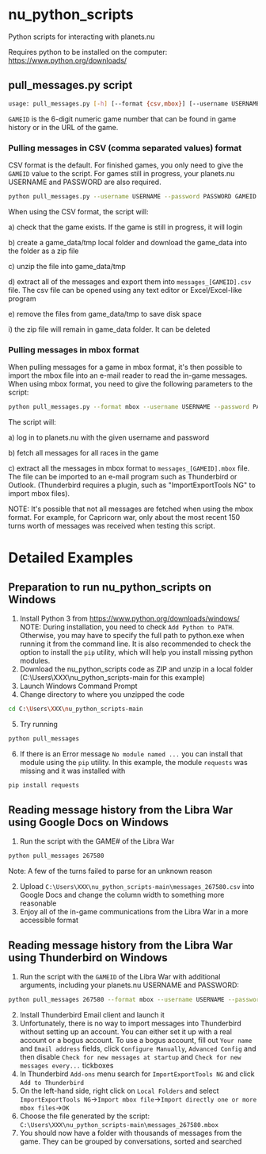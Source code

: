 # nu_python_scripts
Python scripts for interacting with planets.nu

Requires python to be installed on the computer: https://www.python.org/downloads/

## pull_messages.py script

```bash
usage: pull_messages.py [-h] [--format {csv,mbox}] [--username USERNAME] [--password PASSWORD] GAMEID
```

`GAMEID` is the 6-digit numeric game number that can be found in game history or in the URL of the game.

### Pulling messages in CSV (comma separated values) format

CSV format is the default.  For finished games, you only need to give the `GAMEID` value to the script.  For games still in progress, your planets.nu USERNAME and PASSWORD are also required.

```bash
python pull_messages.py --username USERNAME --password PASSWORD GAMEID
```
When using the CSV format, the script will:

a) check that the game exists.  If the game is still in progress, it will login 

b) create a game_data/tmp local folder and download the game_data into the folder as a zip file

c) unzip the file into game_data/tmp

d) extract all of the messages and export them into `messages_[GAMEID].csv` file.  The csv file can be opened using any text editor or Excel/Excel-like program

e) remove the files from game_data/tmp to save disk space

i) the zip file will remain in game_data folder.  It can be deleted

### Pulling messages in mbox format

When pulling messages for a game in mbox format, it's then possible to import the mbox file into an e-mail reader to read the in-game messages. When using mbox format, you need to give the following parameters to the script:

```bash
python pull_messages.py --format mbox --username USERNAME --password PASSWORD GAMEID
```

The script will:

a) log in to planets.nu with the given username and password

b) fetch all messages for all races in the game

c) extract all the messages in mbox format to `messages_[GAMEID].mbox` file. The file can be imported to an e-mail program such as Thunderbird or Outlook.  (Thunderbird requires a plugin, such as "ImportExportTools NG" to import mbox files).

NOTE: It's possible that not all messages are fetched when using the mbox format. For example, for Capricorn war, only about the most recent 150 turns worth of messages was received when testing this script.

# Detailed Examples #

## Preparation to run nu_python_scripts on Windows ##
1. Install Python 3 from https://www.python.org/downloads/windows/
NOTE: During installation, you need to check `Add Python to PATH`.  Otherwise, you may have to specify the full path to python.exe when running it from the command line.  It is also recommended to check the option to install the `pip` utility, which will help you install missing python modules.
2. Download the nu_python_scripts code as ZIP and unzip in a local folder (C:\Users\XXX\nu_python_scripts-main for this example)
3. Launch Windows Command Prompt
4. Change directory to where you unzipped the code
```bash
cd C:\Users\XXX\nu_python_scripts-main
```
5. Try running
```bash
python pull_messages
```
6. If there is an Error message `No module named ...` you can install that module using the `pip` utility.  In this example, the module `requests` was missing and it was installed with
```bash
pip install requests
```
## Reading message history from the Libra War using Google Docs on Windows ##
1. Run the script with the GAME# of the Libra War
```bash
python pull_messages 267580
```
Note: A few of the turns failed to parse for an unknown reason

2. Upload `C:\Users\XXX\nu_python_scripts-main\messages_267580.csv` into Google Docs and change the column width to something more reasonable
3. Enjoy all of the in-game communications from the Libra War in a more accessible format

## Reading message history from the Libra War using Thunderbird on Windows ##
1. Run the script with the `GAMEID` of the Libra War with additional arguments, including your planets.nu USERNAME and PASSWORD:
```bash
python pull_messages 267580 --format mbox --username USERNAME --password PASSWORD
```
2. Install Thunderbird Email client and launch it
3. Unfortunately, there is no way to import messages into Thunderbird without setting up an account.  You can either set it up with a real account or a bogus account.  To use a bogus account, fill out `Your name` and `Email address` fields, click `Configure Manually`, `Advanced Config` and then disable `Check for new messages at startup` and `Check for new messages every...` tickboxes
4. In Thunderbird `Add-ons` menu search for `ImportExportTools NG` and click `Add to Thunderbird`
5. On the left-hand side, right click on `Local Folders` and select `ImportExportTools NG`->`Import mbox file`->`Import directly one or more mbox files`->`OK`
6. Choose the file generated by the script: `C:\Users\XXX\nu_python_scripts-main\messages_267580.mbox`
7. You should now have a folder with thousands of messages from the game.  They can be grouped by conversations, sorted and searched
